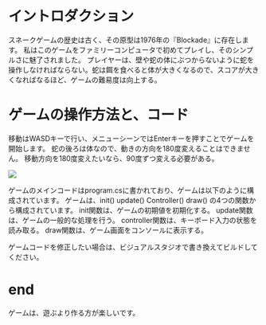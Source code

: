 # イントロダクション
スネークゲームの歴史は古く、その原型は1976年の『Blockade』に存在します。
私はこのゲームをファミリーコンピュータで初めてプレイし、そのシンプルさに魅了されました。
プレイヤーは、壁や蛇の体にぶつからないように蛇を操作しなければならない。蛇は餌を食べると体が大きくなるので、スコアが大きくなればなるほど、ゲームの難易度は向上する。
# ゲームの操作方法と、コード
移動はWASDキーで行い、メニューシーンではEnterキーを押すことでゲームを開始します。 
蛇の後ろは体なので、動きの方向を180度変えることはできません。 
移動方向を180度変えたいなら、90度ずつ変える必要がある。 
<p align="left">  
  <img src="https://user-images.githubusercontent.com/110176625/242879581-6d58800d-8d45-4906-b2ef-c9180abca3df.gif" / >  
</p>  
ゲームのメインコードはprogram.csに書かれており、ゲームは以下のように構成されています。 
ゲームは、init() update() Controller() draw() の4つの関数から構成されています。 
init関数は、ゲームの初期値を初期化する。 
update関数は、ゲームの一般的な処理を行う。 
controller関数は、キーボード入力の状態を読み取る。 
draw関数は、ゲーム画面をコンソールに表示する。 
  
ゲームコードを修正したい場合は、ビジュアルスタジオで書き換えてビルドしてください。 
# end  
ゲームは、遊ぶより作る方が楽しいです。 
